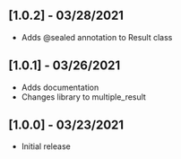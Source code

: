 ## [1.0.2] - 03/28/2021

* Adds @sealed annotation to Result class

## [1.0.1] - 03/26/2021

* Adds documentation
* Changes library to multiple_result

## [1.0.0] - 03/23/2021

* Initial release
